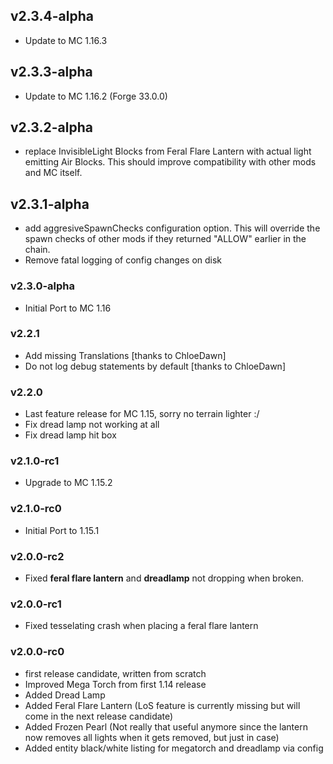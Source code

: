 ## v2.3.4-alpha
- Update to MC 1.16.3

## v2.3.3-alpha
- Update to MC 1.16.2 (Forge 33.0.0)

## v2.3.2-alpha
- replace InvisibleLight Blocks from Feral Flare Lantern with actual light emitting Air Blocks. This should improve compatibility with other mods and MC itself.

## v2.3.1-alpha
- add aggresiveSpawnChecks configuration option. This will override the spawn checks of other mods if they returned "ALLOW" earlier in the chain.
- Remove fatal logging of config changes on disk

### v2.3.0-alpha
 - Initial Port to MC 1.16

### v2.2.1
 - Add missing Translations [thanks to ChloeDawn]
 - Do not log debug statements by default [thanks to ChloeDawn]

### v2.2.0
 - Last feature release for MC 1.15, sorry no terrain lighter :/
 - Fix dread lamp not working at all
 - Fix dread lamp hit box

### v2.1.0-rc1
 - Upgrade to MC 1.15.2

### v2.1.0-rc0
 - Initial Port to 1.15.1

### v2.0.0-rc2
 - Fixed **feral flare lantern** and **dreadlamp** not dropping when broken.

### v2.0.0-rc1
 - Fixed tesselating crash when placing a feral flare lantern

### v2.0.0-rc0
 - first release candidate, written from scratch
 - Improved Mega Torch from first 1.14 release
 - Added Dread Lamp
 - Added Feral Flare Lantern (LoS feature is currently missing but will come in the next release candidate)
 - Added Frozen Pearl (Not really that useful anymore since the lantern now removes all lights when it gets removed, but just in case)
 - Added entity black/white listing for megatorch and dreadlamp via config
